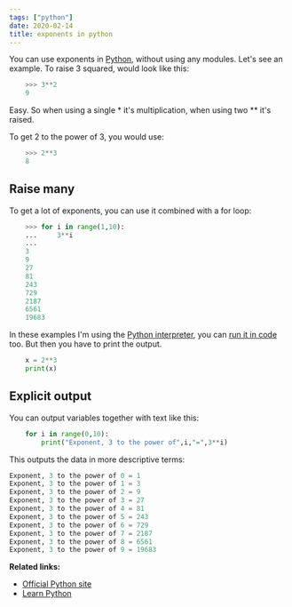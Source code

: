 ```yaml
---
tags: ["python"]
date: 2020-02-14
title: exponents in python
---
```

You can use exponents in <a href="https://python.org">Python</a>, without using any modules. Let's see an example. To raise 3 squared, would look like this:

```python
    >>> 3**2
    9
```

Easy. So when using a single * it's multiplication, when using two ** it's raised.

To get 2 to the power of 3, you would use:

```python
    >>> 2**3
    8
```

## Raise many

To get a lot of exponents, you can use it combined with a for loop:

```python
    >>> for i in range(1,10):
    ...     3**i
    ... 
    3
    9
    27
    81
    243
    729
    2187
    6561
    19683
```

In these examples I'm using the <a href="https://pythonprogramminglanguage.com/repl/">Python interpreter</a>, you can <a href="https://pythonbasics.org/execute-python-scripts/">run it in code</a> too. But then you have to print the output.

```python
    x = 2**3
    print(x)
```

## Explicit output

You can output variables together with text like this:

```python
    for i in range(0,10):
        print("Exponent, 3 to the power of",i,"=",3**i)
```

This outputs the data in more descriptive terms:

```python
Exponent, 3 to the power of 0 = 1
Exponent, 3 to the power of 1 = 3
Exponent, 3 to the power of 2 = 9
Exponent, 3 to the power of 3 = 27
Exponent, 3 to the power of 4 = 81
Exponent, 3 to the power of 5 = 243
Exponent, 3 to the power of 6 = 729
Exponent, 3 to the power of 7 = 2187
Exponent, 3 to the power of 8 = 6561
Exponent, 3 to the power of 9 = 19683
```

**Related links:**
* <a href="https://python.org">Official Python site</a>
* <a href="https://pythonbasics.org">Learn Python</a>

